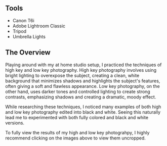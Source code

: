 ## Tools 
- Canon T6i
- Adobe Lightroom Classic
- Tripod
- Umbrella Lights

## The Overview
Playing around with my at home studio setup, I practiced the techniques of high key and low key photography. High key photography involves using bright lighting to overexpose the subject, creating a clean, white background that minimizes shadows and highlights the subject's features, often giving a soft and flawless appearance. Low key photography, on the other hand, uses darker tones and controlled lighting to create strong contrasts, emphasizing shadows and creating a dramatic, moody effect.

While researching these techniques, I noticed many examples of both high and low key photography edited into black and white. Seeing this naturally lead me to experimented with both fully colored and black and white versions.

To fully view the results of my high and low key photograhpy, I highly recommend clicking on the images above to view them uncropped.
